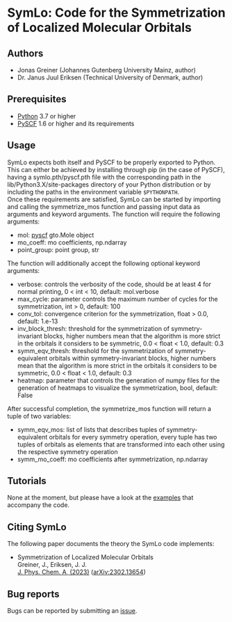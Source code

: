SymLo: Code for the Symmetrization of Localized Molecular Orbitals
============================================

Authors
-------

* Jonas Greiner (Johannes Gutenberg University Mainz, author)
* Dr. Janus Juul Eriksen (Technical University of Denmark, author)

Prerequisites
-------------

* [Python](https://www.python.org/) 3.7 or higher
* [PySCF](https://pyscf.org/) 1.6 or higher and its requirements

Usage
-----

SymLo expects both itself and PySCF to be properly exported to Python. This can either
be achieved by installing through pip (in the case of PySCF), having a 
symlo.pth/pyscf.pth file with the corresponding path in the lib/Python3.X/site-packages 
directory of your Python distribution or by including the paths in the environment 
variable `$PYTHONPATH`.\
Once these requirements are satisfied, SymLo can be started by importing and calling 
the symmetrize_mos function and passing input data as arguments and keyword arguments. 
The function will require the following arguments:

* mol: [pyscf](https://pyscf.org/) gto.Mole object
* mo_coeff: mo coefficients, np.ndarray
* point_group: point group, str

The function will additionally accept the following optional keyword arguments:

* verbose: controls the verbosity of the code, should be at least 4 for normal printing, 0 < int < 10, default: mol.verbose
* max_cycle: parameter controls the maximum number of cycles for the symmetrization, int > 0, default: 100
* conv_tol: convergence criterion for the symmetrization, float > 0.0, default: 1.e-13
* inv_block_thresh: threshold for the symmetrization of symmetry-invariant blocks, higher numbers mean that the algorithm is more strict in the orbitals it considers to be symmetric, 0.0 < float < 1.0, default: 0.3
* symm_eqv_thresh: threshold for the symmetrization of symmetry-equivalent orbitals within symmetry-invariant blocks, higher numbers mean that the algorithm is more strict in the orbitals it considers to be symmetric, 0.0 < float < 1.0, default: 0.3
* heatmap: parameter that controls the generation of numpy files for the generation of heatmaps to visualize the symmetrization, bool, default: False

After successful completion, the symmetrize_mos function will return a tuple of two 
variables: 

* symm_eqv_mos: list of lists that describes tuples of symmetry-equivalent orbitals for every symmetry operation, every tuple has two tuples of orbitals as elements that are transformed into each other using the respective symmetry operation
* symm_mo_coeff: mo coefficients after symmetrization, np.ndarray

Tutorials
---------

None at the moment, but please have a look at the [examples](symlo/examples/) that 
accompany the code.

Citing SymLo
------------

The following paper documents the theory the SymLo code implements:

* Symmetrization of Localized Molecular Orbitals\
Greiner, J., Eriksen, J. J.\
[J. Phys. Chem. A, (2023)](https://pubs.acs.org/doi/full/10.1021/acs.jpca.3c01371) ([arXiv:2302.13654](https://arxiv.org/abs/2302.13654))

Bug reports
-----------

Bugs can be reported by submitting an 
[issue](https://github.com/jonas-greiner/symlo/issues).
